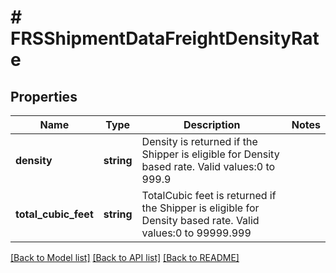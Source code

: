 # # FRSShipmentDataFreightDensityRate

## Properties

Name | Type | Description | Notes
------------ | ------------- | ------------- | -------------
**density** | **string** | Density is returned if the Shipper is eligible for Density based rate. Valid values:0 to 999.9 |
**total_cubic_feet** | **string** | TotalCubic feet is returned if the Shipper is eligible for Density based rate. Valid values:0 to 99999.999 |

[[Back to Model list]](../../README.md#models) [[Back to API list]](../../README.md#endpoints) [[Back to README]](../../README.md)
